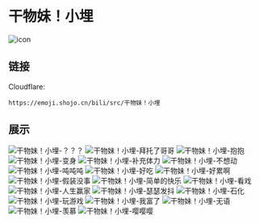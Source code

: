 # 干物妹！小埋
![icon](https://emoji.shojo.cn/bili/src/干物妹！小埋/icon.png)
## 链接
Cloudflare:
```
https://emoji.shojo.cn/bili/src/干物妹！小埋
```
## 展示
![干物妹！小埋-？？？](https://emoji.shojo.cn/bili/src/干物妹！小埋/干物妹！小埋-？？？.png)
![干物妹！小埋-拜托了哥哥](https://emoji.shojo.cn/bili/src/干物妹！小埋/干物妹！小埋-拜托了哥哥.png)
![干物妹！小埋-抱抱](https://emoji.shojo.cn/bili/src/干物妹！小埋/干物妹！小埋-抱抱.png)
![干物妹！小埋-变身](https://emoji.shojo.cn/bili/src/干物妹！小埋/干物妹！小埋-变身.png)
![干物妹！小埋-补充体力](https://emoji.shojo.cn/bili/src/干物妹！小埋/干物妹！小埋-补充体力.png)
![干物妹！小埋-不想动](https://emoji.shojo.cn/bili/src/干物妹！小埋/干物妹！小埋-不想动.png)
![干物妹！小埋-吨吨吨](https://emoji.shojo.cn/bili/src/干物妹！小埋/干物妹！小埋-吨吨吨.png)
![干物妹！小埋-好吃](https://emoji.shojo.cn/bili/src/干物妹！小埋/干物妹！小埋-好吃.png)
![干物妹！小埋-好累啊](https://emoji.shojo.cn/bili/src/干物妹！小埋/干物妹！小埋-好累啊.png)
![干物妹！小埋-假装没事](https://emoji.shojo.cn/bili/src/干物妹！小埋/干物妹！小埋-假装没事.png)
![干物妹！小埋-简单的快乐](https://emoji.shojo.cn/bili/src/干物妹！小埋/干物妹！小埋-简单的快乐.png)
![干物妹！小埋-看戏](https://emoji.shojo.cn/bili/src/干物妹！小埋/干物妹！小埋-看戏.png)
![干物妹！小埋-人生赢家](https://emoji.shojo.cn/bili/src/干物妹！小埋/干物妹！小埋-人生赢家.png)
![干物妹！小埋-瑟瑟发抖](https://emoji.shojo.cn/bili/src/干物妹！小埋/干物妹！小埋-瑟瑟发抖.png)
![干物妹！小埋-石化](https://emoji.shojo.cn/bili/src/干物妹！小埋/干物妹！小埋-石化.png)
![干物妹！小埋-玩游戏](https://emoji.shojo.cn/bili/src/干物妹！小埋/干物妹！小埋-玩游戏.png)
![干物妹！小埋-我富了](https://emoji.shojo.cn/bili/src/干物妹！小埋/干物妹！小埋-我富了.png)
![干物妹！小埋-无语](https://emoji.shojo.cn/bili/src/干物妹！小埋/干物妹！小埋-无语.png)
![干物妹！小埋-羡慕](https://emoji.shojo.cn/bili/src/干物妹！小埋/干物妹！小埋-羡慕.png)
![干物妹！小埋-嘤嘤嘤](https://emoji.shojo.cn/bili/src/干物妹！小埋/干物妹！小埋-嘤嘤嘤.png)
